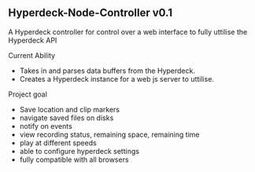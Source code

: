 Hyperdeck-Node-Controller v0.1
-------------------------
A Hyperdeck controller for control over a web interface to fully uttilise the Hyperdeck API

Current Ability
* Takes in and parses data buffers from the Hyperdeck.
* Creates a Hyperdeck instance for a web js server to uttilise.

Project goal
* Save location and clip markers
* navigate saved files on disks
* notify on events
* view recording status, remaining space, remaining time
* play at different speeds
* able to configure hyperdeck settings
* fully compatible with all browsers
